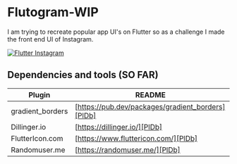 # Flutogram-WIP
I am trying to recreate popular app UI's on Flutter so as a challenge I made the front end UI of Instagram. 

[![Flutter Instagram](https://iili.io/H9uE5PV.png)](https://freeimage.host/i/H9uE5PV)

## Dependencies and tools (SO FAR)

| Plugin | README |
| ------ | ------ |
| gradient_borders | [https://pub.dev/packages/gradient_borders][PlDb] |
| Dillinger.io | [https://dillinger.io/][PlDb] |
| FlutterIcon.com | [https://www.fluttericon.com/][PlDb] |
| Randomuser.me | [https://randomuser.me/][PlDb] |
